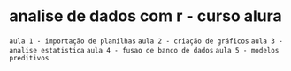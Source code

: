# analise de dados com r - curso alura
`aula 1 - importação de planilhas`
`aula 2 - criação de gráficos`
`aula 3 - analise estatistica`
`aula 4 - fusao de banco de dados`
`aula 5 - modelos preditivos`